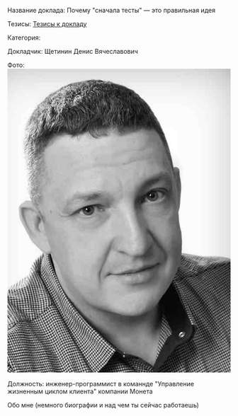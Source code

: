 Название доклада: Почему "сначала тесты" — это правильная идея

Тезисы: [Тезисы к докладу](abstract.md)

Категория: 

Докладчик: Щетинин Денис Вячеславович

Фото: ![](Face-BW-small.jpg)

Должность: инженер-программист в команнде "Управление жизненным циклом клиента" компании Монета

Обо мне (немного биографии и над чем ты сейчас работаешь)










